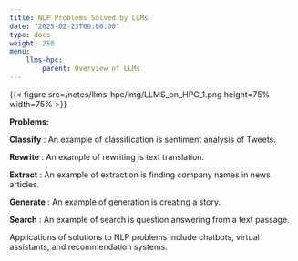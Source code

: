 ```yaml
---
title: NLP Problems Solved by LLMs
date: "2025-02-23T00:00:00"
type: docs 
weight: 250
menu: 
    llms-hpc:
        parent: Overview of LLMs
---
```



{{< figure src=/notes/llms-hpc/img/LLMS_on_HPC_1.png height=75% width=75% >}}

__Problems:__

__Classify__ : An example of classification is sentiment analysis of Tweets. 

__Rewrite__ : An example of rewriting is text translation.

__Extract__ : An example of extraction is finding company names in news articles.

__Generate__ : An example of generation is creating a story.

__Search__ : An example of search is question answering from a text passage.

Applications of solutions to NLP problems include chatbots, virtual assistants, and recommendation systems.

